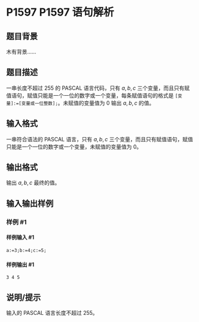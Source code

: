 # P1597 P1597 语句解析

## 题目背景

木有背景……


## 题目描述

一串长度不超过 $255$ 的 PASCAL 语言代码，只有 $a,b,c$ 三个变量，而且只有赋值语句，赋值只能是一个一位的数字或一个变量，每条赋值语句的格式是 `[变量]:=[变量或一位整数];`。未赋值的变量值为 $0$ 输出 $a,b,c$ 的值。

## 输入格式

一串符合语法的 PASCAL 语言，只有 $a,b,c$ 三个变量，而且只有赋值语句，赋值只能是一个一位的数字或一个变量，未赋值的变量值为 $0$。


## 输出格式

输出 $a,b,c$ 最终的值。


## 输入输出样例

### 样例 #1

#### 样例输入 #1

```
a:=3;b:=4;c:=5;
```

#### 样例输出 #1

```
3 4 5
```

## 说明/提示

输入的 PASCAL 语言长度不超过 $255$。
